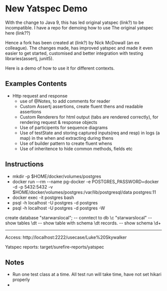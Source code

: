# New Yatspec Demo 

With the change to Java 9, this has led original yatspec (link?) to be incompatible. I have a repo for demoing how to
 use The original yatspec here (link??)

Hence a fork has been created at (link?) by Nick McDowall (an ex colleague). The changes made, has improved yatspec and
 made it even easier to get started, customised and better integration with testing libraries(assertj, junit5).

Here is a demo of how to use it for different contexts. 

## Examples Contents

- Http request and response 
    - use of @Notes, to add comments for reader
    - Custom Assertj assertions, create fluent thens and readable assertions
    - Custom Renderers for html output (tabs are rendered correctly), for rendering request & response objects
    - Use of participents for sequence diagrams 
    - Use of testState and storing captured inputs(req and resp) in logs (a map) in the when and extracting during thens
    - Use of builder pattern to create fluent whens
    - Use of inheritence to hide common methods, fields etc
## Instructions 

* mkdir -p $HOME/docker/volumes/postgres
* docker run --rm --name pg-docker -e POSTGRES_PASSWORD=docker -d -p 5432:5432 -v $HOME/docker/volumes/postgres:/var/lib/postgresql/data  postgres:11
* docker exec -it postgres bash
* psql -h localhost -U postgres -d postgres 
* psql -h localhost -U postgres -d postgres -W
 
 create database "starwarslocal";
 -- conntect to db
 \c "starwarslocal"
 --show tables
 \dt
 -- show table with schema
 \dt records.<name of table>
 -- show schema
 \d+ <name of table>
 
 
********
 Access: 
 http://localhost:2222/usecase/Luke%20Skywalker
 
 Yatspec reports: 
 target/surefire-reports/yatspec
 
## Notes

- Run one test class at a time. All test run will take time, have not set hikari properly
- 
